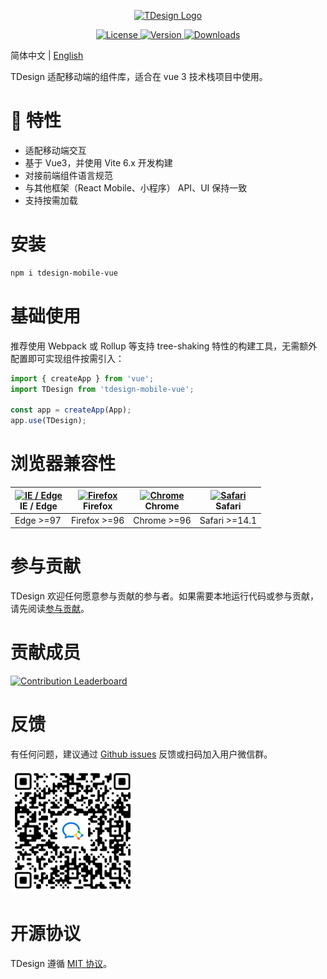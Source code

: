 <p align="center">
  <a href="https://tdesign.tencent.com/" target="_blank">
    <img alt="TDesign Logo" width="200" src="https://tdesign.gtimg.com/site/TDesign.png">
  </a>
</p>

<p align="center">
  <a href="https://github.com/Tencent/tdesign-mobile-vue/blob/develop/LICENSE">
    <img src="https://img.shields.io/npm/l/tdesign-mobile-vue.svg?sanitize=true" alt="License">
  </a>
  <a href="https://www.npmjs.com/package/tdesign-mobile-vue">
    <img src="https://img.shields.io/npm/v/tdesign-mobile-vue.svg?sanitize=true" alt="Version">
  </a>
  <a href="https://www.npmjs.com/package/tdesign-mobile-vue">
    <img src="https://img.shields.io/npm/dw/tdesign-mobile-vue" alt="Downloads">
  </a>
</p>

简体中文 | [English](./README.md)

TDesign 适配移动端的组件库，适合在 vue 3 技术栈项目中使用。

# 🎉 特性

- 适配移动端交互
- 基于 Vue3，并使用 Vite 6.x 开发构建
- 对接前端组件语言规范
- 与其他框架（React Mobile、小程序） API、UI 保持一致
- 支持按需加载

# 安装

```bash
npm i tdesign-mobile-vue
```

# 基础使用

推荐使用 Webpack 或 Rollup 等支持 tree-shaking 特性的构建工具，无需额外配置即可实现组件按需引入：

```js
import { createApp } from 'vue';
import TDesign from 'tdesign-mobile-vue';

const app = createApp(App);
app.use(TDesign);
```

# 浏览器兼容性

| [<img src="https://raw.githubusercontent.com/alrra/browser-logos/master/src/edge/edge_48x48.png" alt="IE / Edge" width="24px" height="24px" />](http://godban.github.io/browsers-support-badges/)</br> IE / Edge | [<img src="https://raw.githubusercontent.com/alrra/browser-logos/master/src/firefox/firefox_48x48.png" alt="Firefox" width="24px" height="24px" />](http://godban.github.io/browsers-support-badges/)</br>Firefox | [<img src="https://raw.githubusercontent.com/alrra/browser-logos/master/src/chrome/chrome_48x48.png" alt="Chrome" width="24px" height="24px" />](http://godban.github.io/browsers-support-badges/)</br>Chrome | [<img src="https://raw.githubusercontent.com/alrra/browser-logos/master/src/safari/safari_48x48.png" alt="Safari" width="24px" height="24px" />](http://godban.github.io/browsers-support-badges/)</br>Safari |
| ---------------------------------------------------------------------------------------------------------------------------------------------------------------------------------------------------------------- | ----------------------------------------------------------------------------------------------------------------------------------------------------------------------------------------------------------------- | ------------------------------------------------------------------------------------------------------------------------------------------------------------------------------------------------------------- | ------------------------------------------------------------------------------------------------------------------------------------------------------------------------------------------------------------- |
| Edge >=97                                                                                                                                                                                                        | Firefox >=96                                                                                                                                                                                                      | Chrome >=96                                                                                                                                                                                                   | Safari >=14.1                                                                                                                                                                                                 |

# 参与贡献

TDesign 欢迎任何愿意参与贡献的参与者。如果需要本地运行代码或参与贡献，请先阅读[参与贡献](https://github.com/Tencent/tdesign-mobile-vue/blob/develop/CONTRIBUTING.md)。

# 贡献成员

<a href="https://openomy.app/github/tencent/tdesign-mobile-vue" target="_blank">
  <img src="https://openomy.app/svg?repo=tencent/tdesign-mobile-vue&chart=bubble&latestMonth=12" alt="Contribution Leaderboard" />
</a>

# 反馈

有任何问题，建议通过 [Github issues](https://github.com/Tencent/tdesign-mobile-vue/issues) 反馈或扫码加入用户微信群。

<img src="https://raw.githubusercontent.com/Tencent/tdesign/main/packages/site-components/src/images/groups/vue3-group.png" width="200" />

# 开源协议

TDesign 遵循 [MIT 协议](https://github.com/Tencent/tdesign-mobile-vue/blob/main/LICENSE)。

